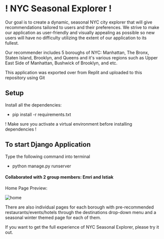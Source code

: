 # ! NYC Seasonal Explorer !

Our goal is to create a dynamic, seasonal NYC city explorer that will give recommendations tailored to users and their preferences. We strive to make our application as user-friendly and visually appealing as possible so new users will have no difficulty utilizing the extent of our application to its fullest.

Our recommender includes 5 boroughs of NYC: Manhattan, The Bronx, Staten Island, Brooklyn, and Queens and it's various regions such as Upper East Side of Manhattan, Bushwick of Brooklyn, and etc.

This application was exported over from Replit and uploaded to this repository using Git

## Setup
Install all the dependencies:
- pip install -r requirements.txt

! Make sure you activate a virtual environment before installing dependencies !

## To start Django Application

Type the following command into terminal 

- python manage.py runserver 

#### Collaborated with 2 group members: Emri and Istiak

Home Page Preview:

![home](https://github.com/darrencodes0/NYC-Seasonal-Explorer/assets/126924973/4406e813-00b8-48c7-ac65-9088291b41ed)

There are also individual pages for each borough with pre-recommended restaurants/events/hotels through the destinations drop-down menu and a seasonal winter themed page for each of them.

If you want to get the full experience of NYC Seasonal Explorer, please try it out.
